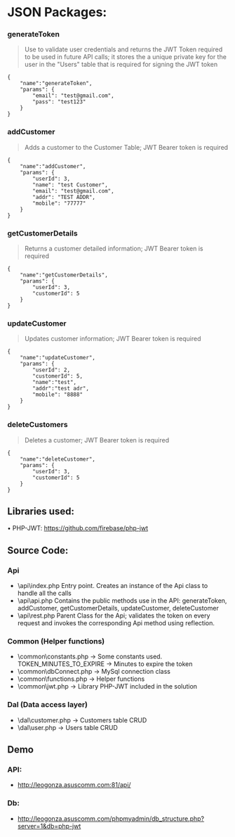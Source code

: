 # JSON Packages:

### generateToken
> Use to validate user credentials and returns the JWT Token required to be used in future API calls; it stores the a unique private key for the user in the "Users" table that is required for signing the JWT token
```
{
	"name":"generateToken",
	"params": {
		"email": "test@gmail.com",
		"pass": "test123"
	}
}
```

### addCustomer
> Adds a customer to the Customer Table; JWT Bearer token is required
```
{
	"name":"addCustomer",
	"params": {
		"userId": 3,
		"name": "test Customer",
		"email": "test@gmail.com",
		"addr": "TEST ADDR",
		"mobile": "77777"
	}
}
```

### getCustomerDetails
> Returns a customer detailed information; JWT Bearer token is required
```
{
	"name":"getCustomerDetails",
	"params": {
		"userId": 3,
		"customerId": 5
	}
}
```

### updateCustomer
> Updates customer information; JWT Bearer token is required
```
{
	"name":"updateCustomer",
	"params": {
		"userId": 2,
		"customerId": 5,
		"name":"test",
		"addr":"test adr",
		"mobile": "8888"
	}
}	
```
### deleteCustomers
> Deletes a customer; JWT Bearer token is required
```
{
	"name":"deleteCustomer",
	"params": {
		"userId": 3,
		"customerId": 5
	}
}
```

## Libraries used:
•	PHP-JWT: https://github.com/firebase/php-jwt

## Source Code:
### Api
* \api\index.php 
	Entry point. Creates an instance of the Api class to handle all the calls
* \api\api.php
	Contains the public methods use in the API: generateToken, addCustomer, getCustomerDetails, updateCustomer, deleteCustomer
* \api\rest.php
	Parent Class for the Api; validates the token on every request and invokes the corresponding Api method using reflection.

### Common (Helper functions)
* \common\constants.php -> Some constants used.
	TOKEN_MINUTES_TO_EXPIRE -> Minutes to expire the token
* \common\dbConnect.php -> MySql connection class
* \common\functions.php -> Helper functions
* \common\jwt.php -> Library PHP-JWT included in the solution

### Dal (Data access layer)
* \dal\customer.php  -> Customers table CRUD
* \dal\user.php -> Users table CRUD

## Demo
### API:
* http://leogonza.asuscomm.com:81/api/

### Db:
* http://leogonza.asuscomm.com/phpmyadmin/db_structure.php?server=1&db=php-jwt

